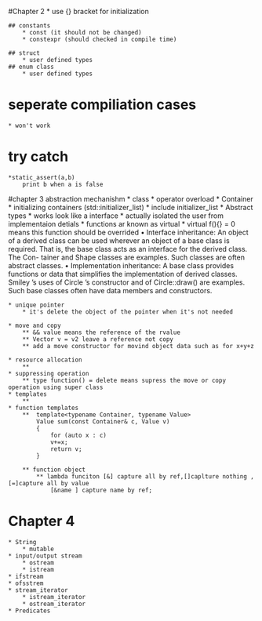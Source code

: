 #Chapter 2
    * use {} bracket for initialization

    ## constants
        * const (it should not be changed)
        * constexpr (should checked in compile time)

    ## struct
        * user defined types
    ## enum class
        * user defined types

# seperate compiliation cases 
	* won't work
# try catch
	*static_assert(a,b) 
		print b when a is false

#chapter 3 abstraction mechanishm
	* class 
		* operator overload
	* Container
		* initializing containers (std::initializer_list<type>)
		* include initializer_list
	* Abstract types
		* works look like a interface 
		* actually isolated the user from implementaion detials
		* functions ar known as virtual 
		* virtual f(){} = 0 means this function should be overrided
		• Interface inheritance: An object of a derived class can be used wherever an object of a base
			class is required. That is, the base class acts as an interface for the derived class. The Con-
			tainer and Shape classes are examples. Such classes are often abstract classes.
		• Implementation inheritance: A base class provides functions or data that simplifies the
			implementation of derived classes. Smiley ’s uses of Circle ’s constructor and of Circle::draw()
			are examples. Such base classes often have data members and constructors.

	* unique pointer 
		* it's delete the object of the pointer when it's not needed

	* move and copy
		** && value means the reference of the rvalue
		** Vector v = v2 leave a reference not copy
		** add a move constructor for movind object data such as for x+y+z

	* resource allocation
		**
	* suppressing operation
		** type function() = delete means supress the move or copy operation using super class
	* templates 
		** 
	* function templates 
		**  template<typename Container, typename Value>
			Value sum(const Container& c, Value v)
			{
				for (auto x : c)
				v+=x;
				return v;
			} 

		** function object 
			** lambda funciton [&] capture all by ref,[]caplture nothing , [=]capture all by value
				[&name ] capture name by ref;
				

# Chapter 4 
	* String 
		* mutable
	* input/output stream
		* ostream 
		* istream
	* ifstream
	* ofsstrem
	* stream_iterator
		* istream_iterator
		* ostream_iterator
	* Predicates 
		

